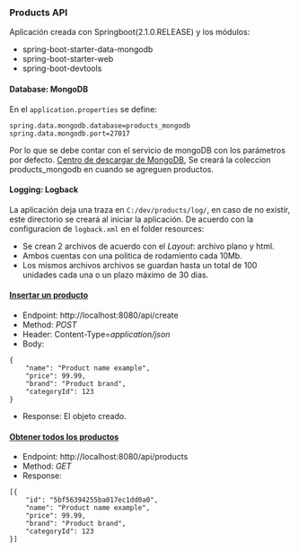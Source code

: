 ### Products API
  Aplicación creada con Springboot(2.1.0.RELEASE) y los módulos:
  - spring-boot-starter-data-mongodb
  - spring-boot-starter-web
  - spring-boot-devtools

#### Database: MongoDB
En el ```application.properties``` se define:

```
spring.data.mongodb.database=products_mongodb
spring.data.mongodb.port=27017
```
Por lo que se debe contar con el servicio de mongoDB con los parámetros por defecto. [Centro de descargar de MongoDB](https://www.mongodb.com/download-center/community), Se creará la coleccion products_mongodb en cuando se agreguen productos.

#### Logging: Logback
La aplicación deja una traza en ```C:/dev/products/log/```, en caso de no existir, este directorio se creará al iniciar la aplicación.
De acuerdo con la configuracion de ```logback.xml``` en el folder resources:
  - Se crean 2 archivos de acuerdo con el _Layout_: archivo plano y html. 
  - Ambos cuentas con una politica de rodamiento cada 10Mb.
  - Los mismos archivos archivos se guardan hasta un total de 100 unidades cada una o un plazo máximo de 30 dias.

#### [Insertar un producto](http://localhost:8080/api/create)
  - Endpoint: http://localhost:8080/api/create
  - Method: _POST_
  - Header: Content-Type=_application/json_
  - Body:
```
{
	"name": "Product name example",
	"price": 99.99,
	"brand": "Product brand",
	"categoryId": 123
}
```
  - Response: El objeto creado.

#### [Obtener todos los productos](http://localhost:8080/api/products)
  - Endpoint: http://localhost:8080/api/products
  - Method: _GET_
  - Response:
```
[{
	"id": "5bf56394255ba017ec1dd0a0",
	"name": "Product name example",
	"price": 99.99,
	"brand": "Product brand",
	"categoryId": 123
}]
```
